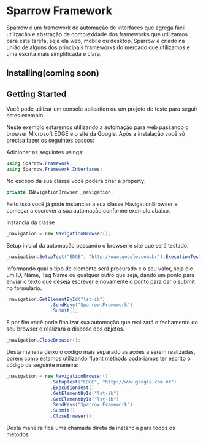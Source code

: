 # Sparrow Framework
Sparrow é um framework de automação de interfaces que agrega fácil utilização e abstração de complexidade dos frameworks que utilizamos para esta tarefa, seja ela web, mobile ou desktop.
Sparrow é criado na união de alguns dos principais frameworks do mercado que utilizamos e uma escrita mais simplificada e clara.

## Installing(coming soon)

## Getting Started
Você pode utilizar um console aplication ou um projeto de teste para seguir estes exemplo.

Neste exemplo estaremos utilizando a automação para web passando o browser Microsoft EDGE e o site da Google. 
Após a instalação você só precisa fazer os seguintes passos:

Adicionar as seguintes usings:
```c#
using Sparrow.Framework;
using Sparrow.Framework.Interfaces;
```

No escopo da sua classe você poderá criar a property:
```c#
private INavigationBrowser _navigation;
```

Feito isso você já pode instanciar a sua classe NavigationBrowser e começar a escrever a sua automação conforme exemplo abaixo.

Instancia da classe
```c#
_navigation = new NavigationBrowser();
```

Setup inicial da automação passando o browser e site que será testado:
```c#
_navigation.SetupTest("EDGE", "http://www.google.com.br").ExecutionTest();
```
Informando qual o tipo de elemento será procurado e o seu valor, seja ele um ID, Name, Tag Name ou qualquer outro que seja, dando um ponto para enviar o texto que deseja escrever e novamente o ponto para dar o submit no formulário.
```c#
_navigation.GetElementById("lst-ib")
                .SendKeys("Sparrow.Framework")
                .Submit();
```
E por fim você pode finalizar sua automação que realizará o fechamento do seu browser e realizará o dispose dos objetos.
```c#
_navigation.CloseBrowser();
```

Desta maneira deixo o código mais separado as ações a serem realizadas, porem como estamos utilizando fluent methods poderiamos ter escrito o código da seguinte maneira:

```c#
_navigation = new NavigationBrowser()
                .SetupTest("EDGE", "http://www.google.com.br")
                .ExecutionTest()
                .GetElementById("lst-ib")
                .GetElementById("lst-ib")
                .SendKeys("Sparrow.Framework")
                .Submit()
                .CloseBrowser();
```

Desta maneira fica uma chamada direta da instancia para todos os métodos.
